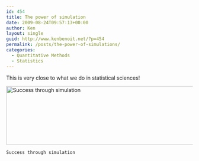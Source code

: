 ```yaml
---
id: 454
title: The power of simulation
date: 2009-08-24T09:57:13+00:00
author: Ken
layout: single
guid: http://www.kenbenoit.net/?p=454
permalink: /posts/the-power-of-simulations/
categories:
  - Quantitative Methods
  - Statistics
---
```

This is very close to what we do in statistical sciences!


  <img class="size-full wp-image-455   " title="64750.strip" src="http://www.kenbenoit.net/wp-content/uploads/2009/08/64750.strip.jpg" alt="Success through simulation" width="512" height="159" srcset="http://www.kenbenoit.net/wp-content/uploads/2009/08/64750.strip.jpg 640w, http://www.kenbenoit.net/wp-content/uploads/2009/08/64750.strip-300x93.jpg 300w" sizes="(max-width: 512px) 100vw, 512px" />
  
  
    Success through simulation
  

